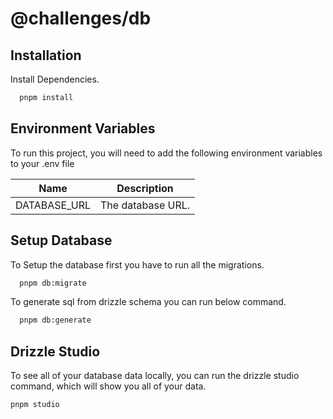 # @challenges/db

## Installation

Install Dependencies.

```bash
  pnpm install
```

## Environment Variables

To run this project, you will need to add the following environment variables to your .env file

| Name         | Description       |
| ------------ | ----------------- |
| DATABASE_URL | The database URL. |

## Setup Database

To Setup the database first you have to run all the migrations.

```bash
  pnpm db:migrate
```

To generate sql from drizzle schema you can run below command.

```bash
  pnpm db:generate
```

## Drizzle Studio

To see all of your database data locally, you can run the drizzle studio command, which will show you all of your data.

```bash
pnpm studio
```

